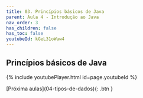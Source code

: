 ```yaml
---
title: 03. Princípios básicos de Java
parent: Aula 4 - Introdução ao Java
nav_order: 3
has_children: false
has_toc: false
youtubeId: kGeL31oWaw4
---
```


## Princípios básicos de Java

{% include youtubePlayer.html id=page.youtubeId %}


<span class="fs-3 float-right">
[Próxima aulas](04-tipos-de-dados){: .btn }
</span>
